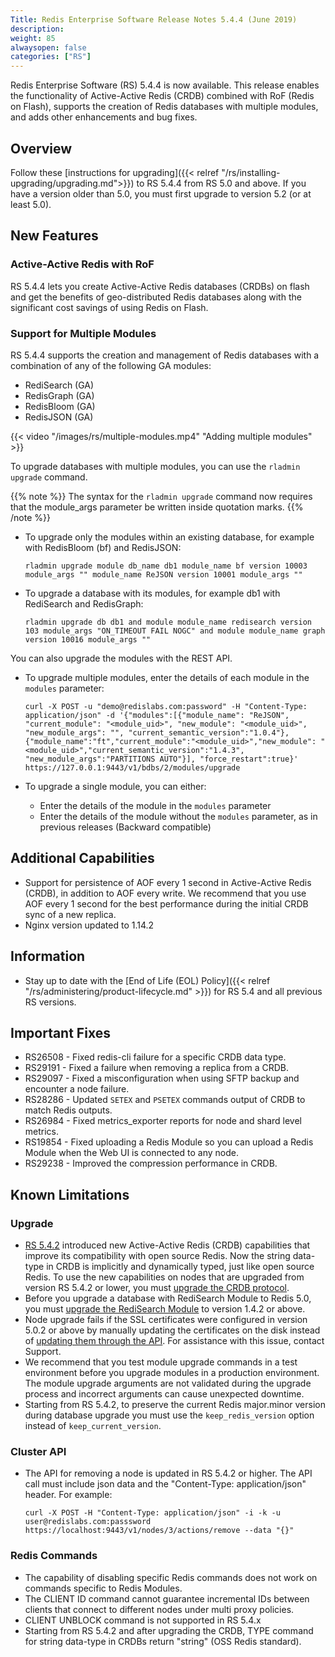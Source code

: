 ```yaml
---
Title: Redis Enterprise Software Release Notes 5.4.4 (June 2019)
description: 
weight: 85
alwaysopen: false
categories: ["RS"]
---
```

Redis Enterprise Software (RS) 5.4.4 is now available.
This release enables the functionality of Active-Active Redis (CRDB) combined with RoF (Redis on Flash),
supports the creation of Redis databases with multiple modules,
and adds other enhancements and bug fixes.

## Overview

Follow these [instructions for upgrading]({{< relref "/rs/installing-upgrading/upgrading.md">}}) to RS 5.4.4 from RS 5.0 and above.
If you have a version older than 5.0, you must first upgrade to version 5.2 (or at least 5.0).

## New Features

### Active-Active Redis with RoF

RS 5.4.4 lets you create Active-Active Redis databases (CRDBs) on flash and get the benefits of geo-distributed Redis databases along with the significant cost savings of using Redis on Flash.

### Support for Multiple Modules

RS 5.4.4 supports the creation and management of Redis databases with a combination of any of the following GA modules:

- RediSearch (GA)
- RedisGraph (GA)
- RedisBloom (GA)
- RedisJSON (GA)

{{< video "/images/rs/multiple-modules.mp4" "Adding multiple modules" >}}

To upgrade databases with multiple modules, you can use the `rladmin upgrade` command.

{{% note %}}
The syntax for the `rladmin upgrade` command now requires that the module_args parameter be written inside quotation marks.
{{% /note %}}

- To upgrade only the modules within an existing database, for example with RedisBloom (bf) and RedisJSON:

    ```src
    rladmin upgrade module db_name db1 module_name bf version 10003 module_args "" module_name ReJSON version 10001 module_args ""
    ```

- To upgrade a database with its modules, for example db1 with RediSearch and RedisGraph:

    ```src
    rladmin upgrade db db1 and module module_name redisearch version 103 module_args "ON_TIMEOUT FAIL NOGC" and module module_name graph version 10016 module_args ""
    ```

You can also upgrade the modules with the REST API.

- To upgrade multiple modules, enter the details of each module in the `modules` parameter:

    ```src
    curl -X POST -u "demo@redislabs.com:password" -H "Content-Type: application/json" -d '{"modules":[{"module_name": "ReJSON", "current_module": "<module_uid>", "new_module": "<module_uid>", "new_module_args": "", "current_semantic_version":"1.0.4"}, {"module_name":"ft","current_module":"<module_uid>","new_module": "<module_uid>","current_semantic_version":"1.4.3", "new_module_args":"PARTITIONS AUTO"}], "force_restart":true}' https://127.0.0.1:9443/v1/bdbs/2/modules/upgrade
    ```

- To upgrade a single module, you can either:
    - Enter the details of the module in the `modules` parameter
    - Enter the details of the module without the `modules` parameter, as in previous releases (Backward compatible)

## Additional Capabilities

- Support for persistence of AOF every 1 second in Active-Active Redis (CRDB), in addition to AOF every write.
    We recommend that you use AOF every 1 second for the best performance during the initial CRDB sync of a new replica.
- Nginx version updated to 1.14.2

## Information

- Stay up to date with the [End of Life (EOL) Policy]({{< relref "/rs/administering/product-lifecycle.md" >}}) for RS 5.4 and all previous RS versions.

## Important Fixes

- RS26508 - Fixed redis-cli failure for a specific CRDB data type.
- RS29191 - Fixed a failure when removing a replica from a CRDB.
- RS29097 - Fixed a misconfiguration when using SFTP backup and encounter a node failure.
- RS28286 - Updated `SETEX` and `PSETEX` commands output of CRDB to match Redis outputs.
- RS26984 - Fixed metrics_exporter reports for node and shard level metrics.
- RS19854 - Fixed uploading a Redis Module so you can upload a Redis Module when the Web UI is connected to any node.
- RS29238 - Improved the compression performance in CRDB.

## Known Limitations

### Upgrade

- [RS 5.4.2](https://docs.redislabs.com/latest/rs/release-notes/rs-5-4-2-april-2019/) introduced new Active-Active Redis (CRDB) capabilities that improve its compatibility with open source Redis. Now the string data-type in CRDB is implicitly and dynamically typed, just like open source Redis. To use the new capabilities on nodes that are upgraded from version RS 5.4.2 or lower, you must [upgrade the CRDB protocol](https://docs.redislabs.com/latest/rs/installing-upgrading/upgrading/#upgrading-crdbs).
- Before you upgrade a database with RediSearch Module to Redis 5.0, you must [upgrade the RediSearch Module](https://docs.redislabs.com/latest/rs/developing/modules/upgrading/) to version 1.4.2 or above.
- Node upgrade fails if the SSL certificates were configured in version 5.0.2 or above by manually updating the certificates on the disk instead of [updating them through the API](https://docs.redislabs.com/latest/rs/administering/cluster-operations/updating-certificates/). For assistance with this issue, contact Support.
- We recommend that you test module upgrade commands in a test environment before you upgrade modules in a production environment. The module upgrade arguments are not validated during the upgrade process and incorrect arguments can cause unexpected downtime.
- Starting from RS 5.4.2, to preserve the current Redis major.minor version during database upgrade you must use the `keep_redis_version` option instead of `keep_current_version`.

### Cluster API

- The API for removing a node is updated in RS 5.4.2 or higher. The API call must include json data and the "Content-Type: application/json" header. For example:

    ```src
    curl -X POST -H "Content-Type: application/json" -i -k -u user@redislabs.com:passsword https://localhost:9443/v1/nodes/3/actions/remove --data "{}"

    ```

### Redis Commands

- The capability of disabling specific Redis commands does not work on commands specific to Redis Modules.
- The CLIENT ID command cannot guarantee incremental IDs between clients that connect to different nodes under multi proxy policies.
- CLIENT UNBLOCK command is not supported in RS 5.4.x
- Starting from RS 5.4.2 and after upgrading the CRDB, TYPE command for string data-type in CRDBs return "string" (OSS Redis standard).
